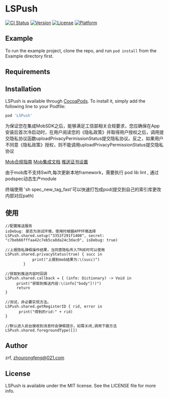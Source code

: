 # LSPush

[![CI Status](https://img.shields.io/travis/zrf/LSPush.svg?style=flat)](https://travis-ci.org/zrf/LSPush)
[![Version](https://img.shields.io/cocoapods/v/LSPush.svg?style=flat)](https://cocoapods.org/pods/LSPush)
[![License](https://img.shields.io/cocoapods/l/LSPush.svg?style=flat)](https://cocoapods.org/pods/LSPush)
[![Platform](https://img.shields.io/cocoapods/p/LSPush.svg?style=flat)](https://cocoapods.org/pods/LSPush)

## Example

To run the example project, clone the repo, and run `pod install` from the Example directory first.

## Requirements

## Installation

LSPush is available through [CocoaPods](https://cocoapods.org). To install
it, simply add the following line to your Podfile:

```ruby
pod 'LSPush'

```
为保证您在集成MobSDK之后，能够满足工信部相关合规要求，您应确保在App安装后首次冷启动时，在用户阅读您的《隐私政策》并取得用户授权之后，调用提交隐私协议函数uploadPrivacyPermissionStatus提交隐私协议。反之，如果用户不同意《隐私政策》授权，则不能调用uploadPrivacyPermissionStatus提交隐私协议

[Mob合规指南](https://www.mob.com/wiki/detailed?wiki=MobTechprivacypushios&id=136)
[Mob集成文档](https://www.mob.com/wiki/detailed?wiki=iOSfastjoijoij2222&id=136)
[推送证书设置](https://new.dashboard.mob.com/#/mobPush/pushSet)

由于mob库不支持Swift,每次更新本地framework，需要执行 pod lib lint  , 通过podspec动态生产module

终端使用 'sh spec_new_tag_fast'可以快速打包成pod(提交到自己的索引库更改内部对应path)
## 使用
```
//配置推送服务
isDebug: 是否为测试环境，使用时根据APP环境选择
LSPush.shared.setup("3353f291f1400", secret: "c7beb66fffaa42c7eb5ca8da24c3dac0", isDebug: true)

//上报隐私弹框操作结果，当同意隐私传入TRUE时可以使用
LSPush.shared.privacyStatus(true) { succ in
            print("上报到mob结果为:\(succ)")
        }

//获取到推送内容时回调
LSPush.shared.callback = { (info: Dictionary) -> Void in
     print("获取到推送内容:\(info["body"]!)")
     return
}

//测试，非必要实现方法。
LSPush.shared.getRegisterID { rid, error in
      print("得到的rid:" + rid)
}

//默认进入前台接收到消息时会弹框提示，如需关闭,调用下面方法
LSPush.shared.foregroundType([])
```

## Author

zrf, zhourongfeng@021.com

## License

LSPush is available under the MIT license. See the LICENSE file for more info.
